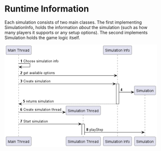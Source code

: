 # Runtime Information

Each simulation consists of two main classes. The first implementing SimulationInfo, holds the information *about* the simulation (such as how many players it supports or any setup options). The second implements Simulation holds the game logic itself.

![RuntimeSequence.png](RuntimeSequence.png)